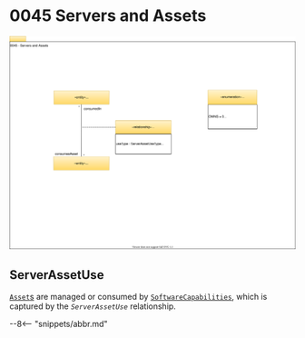 <!-- SPDX-License-Identifier: CC-BY-4.0 -->
<!-- Copyright Contributors to the Egeria project. -->

# 0045 Servers and Assets

![UML](0045-Servers-and-Assets.svg)

## ServerAssetUse

[`Asset`s](/egeria-docs/types/0/0010-Base-Model/#asset) are managed or consumed by [`SoftwareCapabilities`](/egeria-docs/types/0/0042-Software-Capabilities/#softwarecapability), which is captured by the *`ServerAssetUse`* relationship.

--8<-- "snippets/abbr.md"
